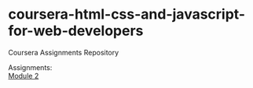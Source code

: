 # coursera-html-css-and-javascript-for-web-developers
Coursera Assignments Repository

Assignments:<br>
<a href="https://adarshwork.github.io/coursera-html-css-and-javascript-for-web-developers/module2-solution/">Module 2</a>

